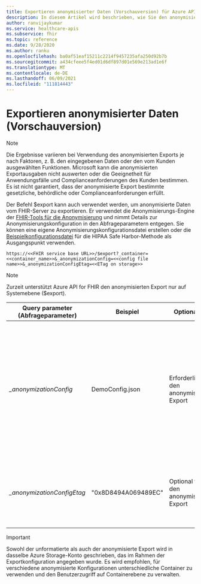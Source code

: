 ```yaml
---
title: Exportieren anonymisierter Daten (Vorschauversion) für Azure API for FHIR
description: In diesem Artikel wird beschrieben, wie Sie den anonymisierten Export einrichten und verwenden.
author: ranvijaykumar
ms.service: healthcare-apis
ms.subservice: fhir
ms.topic: reference
ms.date: 9/28/2020
ms.author: ranku
ms.openlocfilehash: ba0af51eaf15211c2214f9457235afa250d92b7b
ms.sourcegitcommit: a434cfeee5f4ed01d6df897d01e569e213ad1e6f
ms.translationtype: MT
ms.contentlocale: de-DE
ms.lasthandoff: 06/09/2021
ms.locfileid: "111814443"
---
```

# <a name="exporting-de-identified-data-preview"></a>Exportieren anonymisierter Daten (Vorschauversion)

> [!Note] 
> Die Ergebnisse variieren bei Verwendung des anonymisierten Exports je nach Faktoren, z. B. den eingegebenen Daten oder den vom Kunden ausgewählten Funktionen. Microsoft kann die anonymisierten Exportausgaben nicht auswerten oder die Geeignetheit für Anwendungsfälle und Complianceanforderungen des Kunden bestimmen. Es ist nicht garantiert, dass der anonymisierte Export bestimmte gesetzliche, behördliche oder Complianceanforderungen erfüllt.

Der Befehl $export kann auch verwendet werden, um anonymisierte Daten vom FHIR-Server zu exportieren. Er verwendet die Anonymisierungs-Engine der [FHIR-Tools für die Anonymisierung](https://github.com/microsoft/FHIR-Tools-for-Anonymization) und nimmt Details zur Anonymisierungskonfiguration in den Abfrageparametern entgegen. Sie können eine eigene Anonymisierungskonfigurationsdatei erstellen oder die [Beispielkonfigurationsdatei](https://github.com/microsoft/FHIR-Tools-for-Anonymization#sample-configuration-file-for-hipaa-safe-harbor-method) für die HIPAA Safe Harbor-Methode als Ausgangspunkt verwenden. 

 `https://<<FHIR service base URL>>/$export?_container=<<container_name>>&_anonymizationConfig=<<config file name>>&_anonymizationConfigEtag=<<ETag on storage>>`

> [!Note] 
> Zurzeit unterstützt Azure API for FHIR den anonymisierten Export nur auf Systemebene ($export).

|Query parameter (Abfrageparameter)            | Beispiel |Optionalität| BESCHREIBUNG|
|---------------------------|---------|-----------|------------|
| _\_anonymizationConfig_   |DemoConfig.json|Erforderlich für den anonymisierten Export |Name der Konfigurationsdatei. Weitere Informationen finden Sie im Format der Konfigurationsdatei [hier](https://github.com/microsoft/FHIR-Tools-for-Anonymization#configuration-file-format). Diese Datei sollte in einem Container mit dem Namen **anonymization** in dem Azure Storage-Konto gespeichert werden, das als Exportspeicherort konfiguriert ist. |
| _\_anonymizationConfigEtag_|"0x8D8494A069489EC"|Optional für den anonymisierten Export|Dies ist das ETag der Konfigurationsdatei. Sie können das ETag mit dem Azure Storage-Explorer aus der Blobeigenschaft abrufen.|

> [!IMPORTANT]
> Sowohl der unformatierte als auch der anonymisierte Export wird in dasselbe Azure Storage-Konto geschrieben, das im Rahmen der Exportkonfiguration angegeben wurde. Es wird empfohlen, für verschiedene anonymisierte Konfigurationen unterschiedliche Container zu verwenden und den Benutzerzugriff auf Containerebene zu verwalten.

